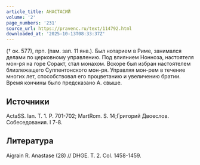 ```yaml
---
article_title: АНАСТАСИЙ
volume: '2'
page_numbers: '231'
source_url: https://pravenc.ru/text/114792.html
downloaded_at: '2025-10-13T08:33:37Z'
---
```


(† ок. 577), прп. (пам. зап. 11 янв.). Был нотарием в Риме, занимался делами по церковному управлению. Под влиянием Нонноза, настоятеля мон-ря на горе Соракт, стал монахом. Вскоре был избран настоятелем близлежащего Суппентонского мон-ря. Управляя мон-рем в течение многих лет, способствовал его процветанию и увеличению братии. Время кончины было предсказано А. свыше.

## Источники

ActaSS. Ian. T. 1. P. 701-702; MartRom. S. 14;Григорий Двоеслов. Собеседования. I 7-8.

## Литература

Aigrain R. Anastase (28) // DHGE. T. 2. Col. 1458-1459.
